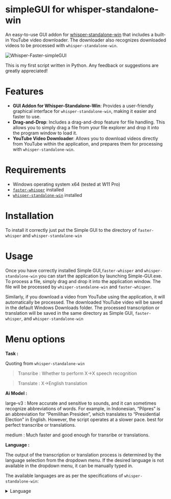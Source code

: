 # simpleGUI for whisper-standalone-win


An easy-to-use GUI addon for [whisper-standalone-win](https://github.com/Purfview/whisper-standalone-win) that includes a built-in YouTube video downloader. The downloader also recognizes downloaded videos to be processed with `whisper-standalone-win`.

  ![Whisper-Faster-simpleGUI](https://github.com/Adamsw72/whisper-standalone-win-simpleGUI/assets/37792924/c6a4894c-35f4-46f5-8655-6c0b6eab0527)


This is my first script written in Python. Any feedback or suggestions are greatly appreciated!

# Features

- **GUI Addon for Whisper-Standalone-Win**: Provides a user-friendly graphical interface for `whisper-standalone-win`, making it easier and faster to use.
- **Drag-and-Drop**: Includes a drag-and-drop feature for file handling. This allows you to simply drag a file from your file explorer and drop it into the program window to load it.
- **YouTube Video Downloader**: Allows you to download videos directly from YouTube within the application, and prepares them for processing with `whisper-standalone-win`.

# Requirements

- Windows operating system x64 (tested at W11 Pro)
- [`faster-whisper`](https://github.com/SYSTRAN/faster-whisper) installed
- [`whisper-standalone-win`](https://github.com/Purfview/whisper-standalone-win) installed

# Installation

To install it correctly just put the Simple GUI to the directory of `faster-whisper` and `whisper-standalone-win`

# Usage

Once you have correctly installed Simple GUI,`faster-whisper` and `whisper-standalone-win` you can start the application by launching Simple-GUI.exe. To process a file, simply drag and drop it into the application window. The file will be processed by `whisper-standalone-win` and `faster-whisper`.

Similarly, if you download a video from YouTube using the application, it will automatically be processed. The downloaded YouTube video will be saved in the default Windows Downloads folder. The processed transcription or translation will be saved in the same directory as Simple GUI, `faster-whisper`, and `whisper-standalone-win`

# Menu options

**Task :**

  Quoting from `whisper-standalone-win`
  >Transribe : Whether to perform X->X speech recognition

  >Translate : X->English translation 

**Ai Model :**

large-v3 : More accurate and sensitive to sounds, and it can sometimes recognize abbreviations of words. For example, in Indonesian, “Pilpres” is an abbreviation for “Pemilihan Presiden”, which translates to “Presidential Election” in English. However, the script operates at a slower pace. best for perfect transcribe or translations.

medium : Much faster and good enough for transribe or translations.

**Language :**

The output of the transcription or translation process is determined by the language selection from the dropdown menu. If the desired language is not available in the dropdown menu, it can be manually typed in.

The available languages are as per the specifications of `whisper-standalone-win`:

<details>
  <summary>Language</summary>

>{af,am,ar,as,az,ba,be,bg,bn,bo,br,bs,ca,cs,cy,da,de,el,en,es,et,eu,fa,fi,fo,fr,gl,gu,ha,haw,he,hi,hr,ht,hu,hy,id,is,it,ja,jw,ka,kk,km,kn,ko,la,lb,ln,lo,lt,lv,mg,mi,mk,ml,mn,mr,ms,mt,my,ne,nl,nn,no,oc,pa,pl,ps,pt,ro,ru,sa,sd,si,sk,sl,sn,so,sq,sr,su,sv,sw,ta,te,tg,th,tk,tl,tr,tt,uk,ur,uz,vi,yi,yo,yue,zh,Afrikaans,Albanian,Amharic,Arabic,Armenian,Assamese,Azerbaijani,Bashkir,Basque,Belarusian,Bengali,Bosnian,Breton,Bulgarian,Burmese,Cantonese,Castilian,Catalan,Chinese,Croatian,Czech,Danish,Dutch,English,Estonian,Faroese,Finnish,Flemish,French,Galician,Georgian,German,Greek,Gujarati,Haitian,Haitian Creole,Hausa,Hawaiian,Hebrew,Hindi,Hungarian,Icelandic,Indonesian,Italian,Japanese,Javanese,Kannada,Kazakh,Khmer,Korean,Lao,Latin,Latvian,Letzeburgesch,Lingala,Lithuanian,Luxembourgish,Macedonian,Malagasy,Malay,Malayalam,Maltese,Mandarin,Maori,Marathi,Moldavian,Moldovan,Mongolian,Myanmar,Nepali,Norwegian,Nynorsk,Occitan,Panjabi,Pashto,Persian,Polish,Portuguese,Punjabi,Pushto,Romanian,Russian,Sanskrit,Serbian,Shona,Sindhi,Sinhala,Sinhalese,Slovak,Slovenian,Somali,Spanish,Sundanese,Swahili,Swedish,Tagalog,Tajik,Tamil,Tatar,Telugu,Thai,Tibetan,Turkish,Turkmen,Ukrainian,Urdu,Uzbek,Valencian,Vietnamese,Welsh,Yiddish,Yoruba}, -l {af,am,ar,as,az,ba,be,bg,bn,bo,br,bs,ca,cs,cy,da,de,el,en,es,et,eu,fa,fi,fo,fr,gl,gu,ha,haw,he,hi,hr,ht,hu,hy,id,is,it,ja,jw,ka,kk,km,kn,ko,la,lb,ln,lo,lt,lv,mg,mi,mk,ml,mn,mr,ms,mt,my,ne,nl,nn,no,oc,pa,pl,ps,pt,ro,ru,sa,sd,si,sk,sl,sn,so,sq,sr,su,sv,sw,ta,te,tg,th,tk,tl,tr,tt,uk,ur,uz,vi,yi,yo,yue,zh,Afrikaans,Albanian,Amharic,Arabic,Armenian,Assamese,Azerbaijani,Bashkir,Basque,Belarusian,Bengali,Bosnian,Breton,Bulgarian,Burmese,Cantonese,Castilian,Catalan,Chinese,Croatian,Czech,Danish,Dutch,English,Estonian,Faroese,Finnish,Flemish,French,Galician,Georgian,German,Greek,Gujarati,Haitian,Haitian Creole,Hausa,Hawaiian,Hebrew,Hindi,Hungarian,Icelandic,Indonesian,Italian,Japanese,Javanese,Kannada,Kazakh,Khmer,Korean,Lao,Latin,Latvian,Letzeburgesch,Lingala,Lithuanian,Luxembourgish,Macedonian,Malagasy,Malay,Malayalam,Maltese,Mandarin,Maori,Marathi,Moldavian,Moldovan,Mongolian,Myanmar,Nepali,Norwegian,Nynorsk,Occitan,Panjabi,Pashto,Persian,Polish,Portuguese,Punjabi,Pushto,Romanian,Russian,Sanskrit,Serbian,Shona,Sindhi,Sinhala,Sinhalese,Slovak,Slovenian,Somali,Spanish,Sundanese,Swahili,Swedish,Tagalog,Tajik,Tamil,Tatar,Telugu,Thai,Tibetan,Turkish,Turkmen,Ukrainian,Urdu,Uzbek,Valencian,Vietnamese,Welsh,Yiddish,Yoruba}

</details>
                       
